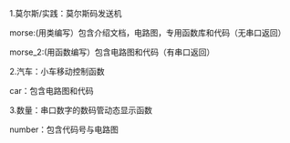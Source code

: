 1.莫尔斯/实践：莫尔斯码发送机

morse:(用类编写）包含介绍文档，电路图，专用函数库和代码（无串口返回）

morse_2:(用函数编写）包含电路图和代码（有串口返回）

2.汽车：小车移动控制函数

car：包含电路图和代码

3.数量：串口数字的数码管动态显示函数

number：包含代码号与电路图

